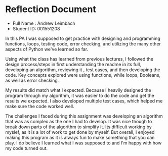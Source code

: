 # Reflection Document

* Full Name :  Andrew Leimbach
* Student ID: 001551208

In this PA I was supposed to get practice with designing and programming functions, loops, testing code, error checking, and utilizing the many other aspects of Python we've learned so far.

Using what the class has learned from previous lectures, I followed the design process/steps in first understanding the readme in its full, developing an algorithm, reviewing it , test cases, and then developing the code. Key concepts explored were using functions, while loops, Booleans, as well as error checking.

My results did match what I expected. Because I heavily designed the program through my algorithm, it was easier to do the code and get the results we expected. I also developed multiple test cases, which helped me make sure the code worked well.

The challenges I faced during this assignment was developing an algorithm that was as complex as the one I had to develop. It was nice though to break down parts of the algorithm to simplify it. Its difficult working by myslef, as it is a lot of work to get done by myself. But overall, I enjoyed making this program as it is always fun to make something that you can play. I do believe I learned what I was supposed to and I'm happy with how my code turned out.




